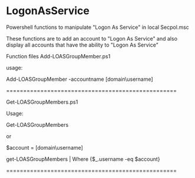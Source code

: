 # LogonAsService
Powershell functions to manipulate "Logon As Service" in local Secpol.msc

These functions are to add an account to "Logon As Service" and also display all accounts that have the ability to "Logon As Service"

Function files
Add-LOASGroupMember.ps1

usage: 

Add-LOASGroupMember -accountname [domain\username]

==================================================

Get-LOASGroupMembers.ps1

Usage: 

Get-LOASGroupMembers 

or 

$account = [domain\username]

get-LOASGroupMembers | Where {$_.username -eq $account}

==================================================
